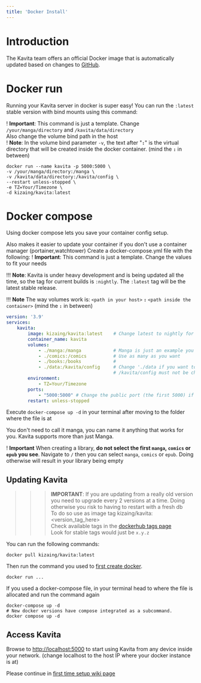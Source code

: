 ```yaml
---
title: 'Docker Install'
---
```


# Introduction

The Kavita team offers an official Docker image that is automatically updated based on changes to [GitHub](https://github.com/Kareadita/Kavita).

# Docker run

Running your Kavita server in docker is super easy! You can run the `:latest` stable version with bind mounts using this command:

! **Important**: This command is just a template. Change `/your/manga/directory` and `/kavita/data/directory`<br/>Also change the volume bind path in the host<br/>
! **Note**: In the volume bind parameter `-v`, the text after "**`:`**" is the virtual directory that will be created inside the docker container. (mind the **`:`** in between)

```shell
docker run --name kavita -p 5000:5000 \
-v /your/manga/directory:/manga \
-v /kavita/data/directory:/kavita/config \
--restart unless-stopped \
-e TZ=Your/Timezone \
-d kizaing/kavita:latest
```

# Docker compose

Using docker compose lets you save your container config setup.

Also makes it easier to update your container if you don't use a container manager (portainer,watchtower)
Create a docker-compose.yml file with the following:
! **Important**: This command is just a template. Change the values to fit your needs

!!!  **Note**: Kavita is under heavy development and is being updated all the time, so the tag for current builds is `:nightly`. The `:latest` tag will be the latest stable release.

!!! **Note** The way volumes work is: `<path in your host>` **`:`** `<path inside the container>`   (mind the **`:`** in between)
```yml
version: '3.9'
services:
    kavita:
        image: kizaing/kavita:latest    # Change latest to nightly for latest develop builds (can't go back to stable)
        container_name: kavita
        volumes:
            - ./manga:/manga            # Manga is just an example you can have the name you want. See the following
            - ./comics:/comics          # Use as many as you want
            - ./books:/books            #
            - ./data:/kavita/config     # Change './data if you want to have the config files in a different place.
                                        # /kavita/config must not be changed
        environment:
            - TZ=Your/Timezone
        ports:
            - "5000:5000" # Change the public port (the first 5000) if you have conflicts with other services
        restart: unless-stopped
```

Execute `docker-compose up -d` in your terminal after moving to the folder where the file is at

You don't need to call it manga, you can name it anything that works for you. Kavita supports more than just Manga.

! **Important** When creating a library, **do not select the first `manga`, `comics` or `epub` you see**. Navigate to `/` then you can select `manga`, `comics` or `epub`. Doing otherwise will result in your library being empty

## Updating Kavita

>>>**IMPORTANT**: If you are updating from a really old version you need to upgrade every 2 versions at a time. Doing otherwise you risk to having to restart with a fresh db<br/>
>>>To do so use as image tag kizaing/kavita:<version_tag_here\><br/>
>>>Check available tags in the [dockerhub tags page](https://hub.docker.com/r/kizaing/kavita/tags)<br/>
>>>Look for stable tags would just be `x.y.z`


You can run the following commands:
```shell
docker pull kizaing/kavita:latest
```
Then run the command you used to [first create docker](#docker-run).
```shell
docker run ...
```

If you used a docker-compose file, in your terminal head to where the file is allocated and run the command again
```shell
docker-compose up -d
# New docker versions have compose integrated as a subcommand.
docker compose up -d
```


## Access Kavita
Browse to [http://localhost:5000](http://localhost:5000) to start using Kavita from any device inside your network. (change localhost to the host IP where your docker instance is at)

Please continue in [first time setup wiki page](guides/first-time-setup)

